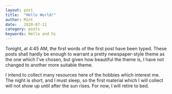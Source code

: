 ```yaml
---
layout: post
title:  "Hello World!"
author: Mint
date:   2020-07-11
category: posts
keywords: Hello and hi
---
```


Tonight, at 4:45 AM, the first words of the first post have been typed. These posts shall hardly be enough to warrant a pretty newspaper-style theme as the one which I've chosen, but given how beautiful the theme is, I have not changed to another more suitable theme.

I intend to collect many resources here of the hobbies which interest me. The night is short, and I must sleep, so the first material which I will collect will not show up until after the sun rises. For now, I will retire to bed.
